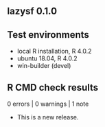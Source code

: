 ## lazysf 0.1.0

## Test environments

* local R installation, R 4.0.2
* ubuntu 18.04, R 4.0.2
* win-builder (devel)

## R CMD check results

0 errors | 0 warnings | 1 note

* This is a new release.
